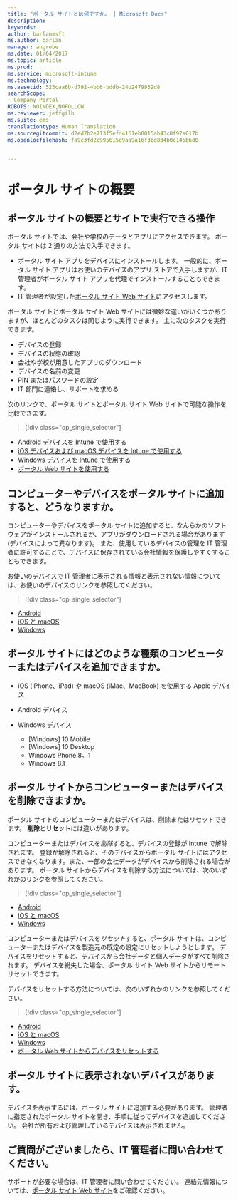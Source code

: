 ```yaml
---
title: "ポータル サイトとは何ですか。 | Microsoft Docs"
description: 
keywords: 
author: barlanmsft
ms.author: barlan
manager: angrobe
ms.date: 01/04/2017
ms.topic: article
ms.prod: 
ms.service: microsoft-intune
ms.technology: 
ms.assetid: 523caa6b-d792-4bb6-bddb-24b2479932d8
searchScope:
- Company Portal
ROBOTS: NOINDEX,NOFOLLOW
ms.reviewer: jeffgilb
ms.suite: ems
translationtype: Human Translation
ms.sourcegitcommit: d2ed7b2e713f5efd4161eb8015ab43c8f97a017b
ms.openlocfilehash: fa9c3fd2c995615e9aa9a16f3bd834b0c145b6d0


---
```


# <a name="about-the-company-portal"></a>ポータル サイトの概要

## <a name="what-is-the-company-portal-and-what-can-you-do-with-it"></a>ポータル サイトの概要とサイトで実行できる操作
ポータル サイトでは、会社や学校のデータとアプリにアクセスできます。 ポータル サイトは 2 通りの方法で入手できます。

- ポータル サイト アプリをデバイスにインストールします。 一般的に、ポータル サイト アプリはお使いのデバイスのアプリ ストアで入手しますが、IT 管理者がポータル サイト アプリを代理でインストールすることもできます。
- IT 管理者が設定した[ポータル サイト Web サイト](http://portal.manage.microsoft.com)にアクセスします。

ポータル サイトとポータル サイト Web サイトには微妙な違いがいくつかありますが、ほとんどのタスクは同じように実行できます。 主に次のタスクを実行できます。

- デバイスの登録
- デバイスの状態の確認
- 会社や学校が用意したアプリのダウンロード
- デバイスの名前の変更
- PIN またはパスワードの設定
- IT 部門に連絡し、サポートを求める

次のリンクで、ポータル サイトとポータル サイト Web サイトで可能な操作を比較できます。

> [!div class="op_single_selector"]
- [Android デバイスを Intune で使用する](using-your-android-device-with-intune.md)
- [iOS デバイスおよび macOS デバイスを Intune で使用する](using-your-ios-or-macOS-device-with-intune.md)
- [Windows デバイスを Intune で使用する](using-your-windows-device-with-intune.md)
- [ポータル Web サイトを使用する](using-the-intune-company-portal-website.md)

## <a name="what-happens-when-you-add-a-computer-or-device-to-the-company-portal"></a>コンピューターやデバイスをポータル サイトに追加すると、どうなりますか。
コンピューターやデバイスをポータル サイトに追加すると、なんらかのソフトウェアがインストールされるか、アプリがダウンロードされる場合があります (デバイスによって異なります)。  また、使用しているデバイスの管理を IT 管理者に許可することで、デバイスに保存されている会社情報を保護しやすくすることもできます。

お使いのデバイスで IT 管理者に表示される情報と表示されない情報については、お使いのデバイスのリンクを参照してください。

> [!div class="op_single_selector"]
- [Android](what-happens-if-you-install-the-company-portal-app-and-enroll-your-device-in-intune-android.md)
- [iOS と macOS](what-happens-if-you-install-the-company-portal-app-and-enroll-your-device-in-intune-ios.md)
- [Windows](what-can-your-it-administrator-see-when-you-enroll-your-device-in-intune-windows.md)

## <a name="what-kind-of-computers-or-devices-can-you-add-to-the-company-portal"></a>ポータル サイトにはどのような種類のコンピューターまたはデバイスを追加できますか。

-   iOS (iPhone、iPad) や macOS (iMac、MacBook) を使用する Apple デバイス

-   Android デバイス

-   Windows デバイス
    -   [Windows] 10 Mobile
    -   [Windows] 10 Desktop
    -   Windows Phone 8。1
    -   Windows 8.1

## <a name="can-you-remove-a-computer-or-device-from-the-company-portal"></a>ポータル サイトからコンピューターまたはデバイスを削除できますか。
ポータル サイトのコンピューターまたはデバイスは、削除またはリセットできます。 **削除**と**リセット**には違いがあります。

コンピューターまたはデバイスを*削除*すると、デバイスの登録が Intune で解除されます。 登録が解除されると、そのデバイスからポータル サイトにはアクセスできなくなります。また、一部の会社データがデバイスから削除される場合があります。 ポータル サイトからデバイスを削除する方法については、次のいずれかのリンクを参照してください。

> [!div class="op_single_selector"]
- [Android](unenroll-your-device-from-intune-android.md)
- [iOS と macOS](unenroll-your-device-from-intune-ios.md)
- [Windows](unenroll-your-device-from-intune-windows.md)

コンピューターまたはデバイスを*リセット*すると、ポータル サイトは、コンピューターまたはデバイスを製造元の既定の設定にリセットしようとします。 デバイスをリセットすると、デバイスから会社データと個人データがすべて削除されます。 デバイスを紛失した場合、ポータル サイト Web サイトからリモート リセットできます。

デバイスをリセットする方法については、次のいずれかのリンクを参照してください。

> [!div class="op_single_selector"]
- [Android](reset-erase-your-lost-or-stolen-device-android.md)
- [iOS と macOS](reset-erase-your-lost-or-stolen-device-ios.md)
- [Windows](reset-erase-your-lost-or-stolen-device-windows.md)
- [ポータル Web サイトからデバイスをリセットする](reset-your-device-cpwebsite.md)

## <a name="you-do-not-see-all-of-your-devices-in-the-company-portal"></a>ポータル サイトに表示されないデバイスがあります。
デバイスを表示するには、ポータル サイトに追加する必要があります。 管理者に指定されたポータル サイトを開き、手順に従ってデバイスを追加してください。 会社が所有および管理しているデバイスは表示されません。

## <a name="if-you-have-questions-contact-your-it-administrator"></a>ご質問がございましたら、IT 管理者に問い合わせてください。
サポートが必要な場合は、IT 管理者に問い合わせてください。 連絡先情報については、[ポータル サイト Web サイト](http://portal.manage.microsoft.com)をご確認ください。



<!--HONumber=Jan17_HO1-->


